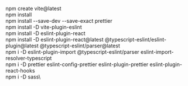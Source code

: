 npm create vite@latest\
npm install\
npm install --save-dev --save-exact prettier\
npm install -D vite-plugin-eslint\
npm install -D eslint-plugin-react\
npm install -D eslint-plugin-react@latest @typescript-eslint/eslint-plugin@latest @typescript-eslint/parser@latest\
npm i -D eslint-plugin-import @typescript-eslint/parser eslint-import-resolver-typescript\
npm i -D prettier eslint-config-prettier eslint-plugin-prettier eslint-plugin-react-hooks\
npm i -D sass\



